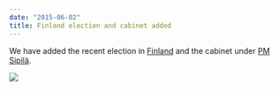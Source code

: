 ```yaml
---
date: "2015-06-02"
title: Finland election and cabinet added
---
```


We have added the recent election in [Finland](http://www.parlgov.org/explore/fin/election/2015-04-19/) and the cabinet under [PM Sipilä](http://www.parlgov.org/explore/fin/cabinet/2015-05-29/).

![](/images/parliament-germany.jpg)
